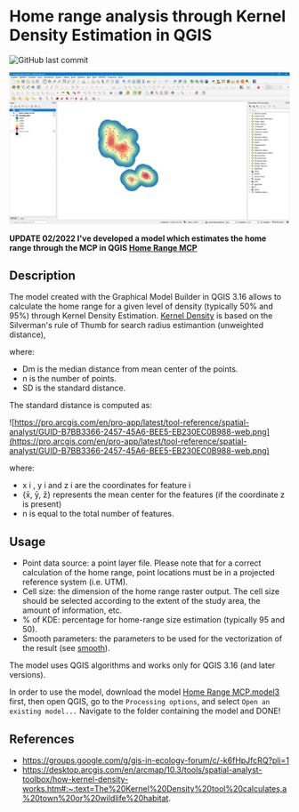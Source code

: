 # Home range analysis through Kernel Density Estimation in QGIS

![GitHub last commit](https://img.shields.io/github/last-commit/ludovico85/Home-range-analysis-through-Kernel-Density-Estimation-in-QGIS?color=green&style=plastic)

![](./img/screenshot.PNG)

**UPDATE 02/2022 I've developed a model which estimates the home range through the MCP in QGIS [Home Range MCP](https://github.com/ludovico85/Home-range-analysis-Minimum-Convex-Polygon-MCP-QGIS)**

## Description
The model created with the Graphical Model Builder in QGIS 3.16 allows to calculate the home range for a given level of density (typically 50% and 95%) through Kernel Density Estimation. [Kernel Density](https://pro.arcgis.com/en/pro-app/latest/tool-reference/spatial-analyst/how-kernel-density-works.html) is based on the Silverman's rule of Thumb for search radius estimantion (unweighted distance),

where:

- Dm is the median distance from mean center of the points.
- n is the number of points.
- SD is the standard distance.

The standard distance is computed as:

![https://pro.arcgis.com/en/pro-app/latest/tool-reference/spatial-analyst/GUID-B7BB3366-2457-45A6-BEE5-EB230EC0B988-web.png](https://pro.arcgis.com/en/pro-app/latest/tool-reference/spatial-analyst/GUID-B7BB3366-2457-45A6-BEE5-EB230EC0B988-web.png)

where:
- x i , y i and z i are the coordinates for feature i
- {x̄, ȳ, z̄} represents the mean center for the features (if the coordinate z is present)
- n is equal to the total number of features.


## Usage
- Point data source: a point layer file. Please note that for a correct calculation of the home range, point locations must be in a projected reference system (i.e. UTM).
- Cell size: the dimension of the home range raster output. The cell size should be selected according to the extent of the study area, the amount of information, etc.
- % of KDE: percentage for home-range size estimation (typically 95 and 50).
- Smooth parameters: the parameters to be used for the vectorization of the result (see [smooth](https://docs.qgis.org/3.16/en/docs/user_manual/working_with_vector/functions_list.html?highlight=smooth#smooth)).

The model uses QGIS algorithms and works only for QGIS 3.16 (and later versions).

In order to use the model, download the model [Home Range MCP.model3](https://raw.githubusercontent.com/ludovico85/Home-range-analysis-through-Kernel-Density-Estimation-in-QGIS/master/Home%20Range%20KDE.model3) first, then open QGIS, go to the `Processing options`, and select `Open an existing model...` Navigate to the folder containing the model and DONE!

## References

- https://groups.google.com/g/gis-in-ecology-forum/c/-k6fHpJfcRQ?pli=1
- https://desktop.arcgis.com/en/arcmap/10.3/tools/spatial-analyst-toolbox/how-kernel-density-works.htm#:~:text=The%20Kernel%20Density%20tool%20calculates,a%20town%20or%20wildlife%20habitat.
